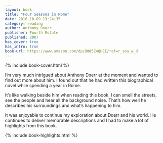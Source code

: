 ```yaml
---
layout: book
title: "Four Seasons in Rome"
date: 2016-10-09 13:24:35
category: reading
author: Anthony Doerr
publisher: Fourth Estate
published: 2007
has_cover: true
has_intro: true
book-url: https://www.amazon.com/dp/B005Z4QHEE/ref=r_soa_w_d
---
```

{% include book-cover.html %}

I’m very much intrigued about Anthony Doerr at the moment and wanted to find out more about him. I found out that he had written this biographical novel while spending a year in Rome.

It’s like walking beside him when reading this book. I can smell the streets, see the people and hear all the background noise. That’s how well he describes his surroundings and what’s happening to him.

It was enjoyable to continue my exploration about Doerr and his world. He continues to deliver memorable descriptions and I had to make a lot of highlights from this book.

{% include book-highlights.html %}
